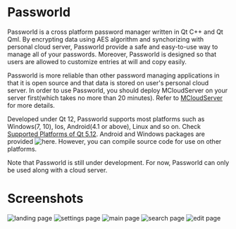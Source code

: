 # Passworld

Passworld is a cross platform password manager written in Qt C++ and Qt Qml. By encrypting data using AES algorithm and synchorizing with personal cloud server, Passworld provide a safe and easy-to-use way to manage all of your passwords. Moreover, Passworld is designed so that users are allowed to customize entries at will and copy easily.

Passworld is more reliable than other password managing applications in that it is open source and that data is stored on user's personal cloud server. In order to use Passworld, you should deploy MCloudServer on your server first(which takes no more than 20 minutes). Refer to [MCloudServer](https://gitee.com/maoruimas/mcloudserver) for more details.

Developed under Qt 12, Passworld supports most platforms such as Windows(7, 10), Ios, Android(4.1 or above), Linux and so on. Check [Supported Platforms of Qt 5.12](https://doc.qt.io/qt-5.12/supported-platforms.html). Android and Windows packages are provided ![here](https://github.com/maoruimas/passworld/releases/tag/v0.3.0). However, you can compile source code for use on other platforms.

Note that Passworld is still under development. For now, Passworld can only be used along with a cloud server.

# Screenshots

![landing page](https://images.gitee.com/uploads/images/2020/0305/222705_a8d938e1_5488222.jpeg "landingPage.jpg")
![settings page](https://images.gitee.com/uploads/images/2020/0310/125556_0e2810a1_5488222.jpeg "settingsPage.jpg")
![main page](https://images.gitee.com/uploads/images/2020/0305/222819_665123dc_5488222.jpeg "mainPage.jpg")
![search page](https://images.gitee.com/uploads/images/2020/0305/223203_5b18638e_5488222.jpeg "searchPage.jpg")
![edit page](https://images.gitee.com/uploads/images/2020/0305/222910_8236c732_5488222.jpeg "editPage.jpg")

